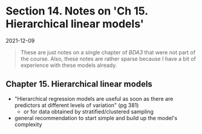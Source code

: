 # Section 14. Notes on 'Ch 15. Hierarchical linear models'

2021-12-09



> These are just notes on a single chapter of *BDA3* that were not part of the course.
> Also, these notes are rather sparse because I have a bit of experience with these models already.

## Chapter 15. Hierarchical linear models

- "Hierarchical regression models are useful as soon as there are predictors at different levels of variation" (pg 381)
  - or for data obtained by stratified/clustered sampling
- general recommendation to start simple and build up the model's complexity
